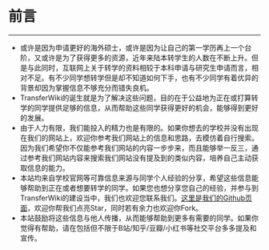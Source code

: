 # 前言

***

- 或许是因为申请更好的海外硕士，或许是因为让自己的第一学历再上一个台阶，又或许是为了获得更多的资源，近年来陆本转学生的人数在不断上升。但是与此同时，互联网上关于转学的资料相较于本科申请与研究生申请而言，相对不足。有不少同学想转学但是却不知道如何下手，也有不少同学有着优异的背景却因为掌握信息不够充分而错失良机。
- TransferWiki的诞生就是为了解决这些问题，目的在于公益地为正在或打算转学的同学提供足够的信息，从而帮助这些同学获得更好的机会，能够得到更好的发展。
- 由于人力有限，我们能投入的精力也是有限的。如果你想去的学校并没有出现在我们的网站上，欢迎你参考我们网站上的信息和思路，去模仿着自行搜索。因为我们希望你不仅能参考我们网站的内容一步步来，而且能够举一反三，通过参考我们网站内容来搜索我们网站没有提及到的类似内容，培养自己主动获取信息的能力。
- 本站均来自学校官网等可靠信息来源与同学个人经验的分享，希望这些信息能够帮助到正在或者想要转学的同学。如果您也想分享您自己的经验，并参与到TransferWiki的建设当中，我们也欢迎您联系我们。[这里是我们的Github页面](https://github.com/SihanXU/TransferWiki)，欢迎你帮我们点亮Star，同时若有余力也欢迎你Fork。
- 本站鼓励将这些信息与他人传播，从而能够帮助到更多有需要的同学。如果你觉得有帮助，请在包括但不限于B站/知乎/豆瓣/小红书等社交平台多多提及和宣传。
